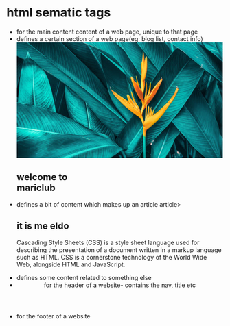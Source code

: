 # html sematic tags
- <main> for the main content content of a web page, unique to that page

- <section> defines a certain section of a web page(eg: blog list, contact info)
               <section class="banner">
            <img src="img.jpg" alt="welcome banner";
            <div class="welcome">
            <h2> welcome to<br><span>mariclub</span></h2>    
            </div>
            </section>

- <article> defines  a bit of content which makes up an article 
            article>
                <h2>it is me eldo</h2>
                <p>Cascading Style Sheets (CSS) is a style sheet language used for describing the presentation of a document written in a markup language such as HTML. CSS is a cornerstone technology of the World Wide Web, alongside HTML and JavaScript.
                </p>
            </article>
            
- <aside> defines some content related to something else
- <header> for the header of a website- contains the nav, title etc
- <footer> for the footer of a website
